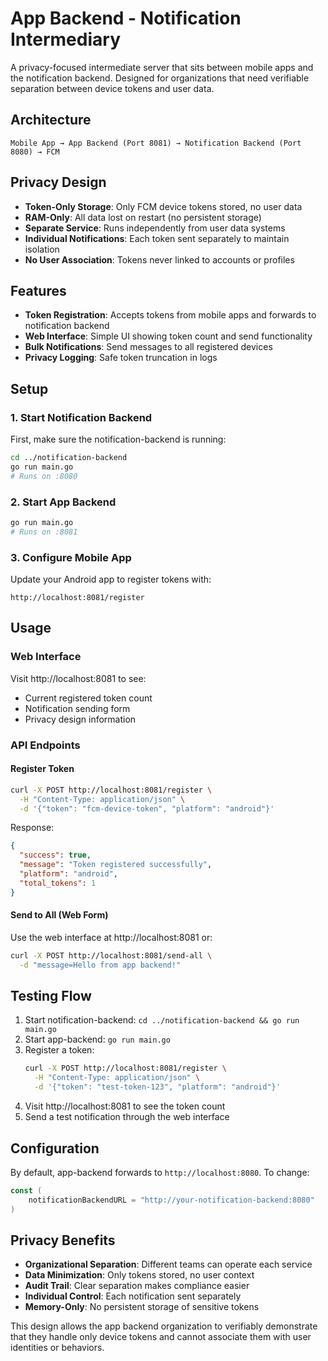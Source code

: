 # App Backend - Notification Intermediary

A privacy-focused intermediate server that sits between mobile apps and the notification backend. Designed for organizations that need verifiable separation between device tokens and user data.

## Architecture

```
Mobile App → App Backend (Port 8081) → Notification Backend (Port 8080) → FCM
```

## Privacy Design

- **Token-Only Storage**: Only FCM device tokens stored, no user data
- **RAM-Only**: All data lost on restart (no persistent storage)
- **Separate Service**: Runs independently from user data systems
- **Individual Notifications**: Each token sent separately to maintain isolation
- **No User Association**: Tokens never linked to accounts or profiles

## Features

- **Token Registration**: Accepts tokens from mobile apps and forwards to notification backend
- **Web Interface**: Simple UI showing token count and send functionality
- **Bulk Notifications**: Send messages to all registered devices
- **Privacy Logging**: Safe token truncation in logs

## Setup

### 1. Start Notification Backend

First, make sure the notification-backend is running:

```bash
cd ../notification-backend
go run main.go
# Runs on :8080
```

### 2. Start App Backend

```bash
go run main.go
# Runs on :8081
```

### 3. Configure Mobile App

Update your Android app to register tokens with:
```
http://localhost:8081/register
```

## Usage

### Web Interface

Visit http://localhost:8081 to see:
- Current registered token count
- Notification sending form
- Privacy design information

### API Endpoints

#### Register Token
```bash
curl -X POST http://localhost:8081/register \
  -H "Content-Type: application/json" \
  -d '{"token": "fcm-device-token", "platform": "android"}'
```

Response:
```json
{
  "success": true,
  "message": "Token registered successfully",
  "platform": "android",
  "total_tokens": 1
}
```

#### Send to All (Web Form)
Use the web interface at http://localhost:8081 or:

```bash
curl -X POST http://localhost:8081/send-all \
  -d "message=Hello from app backend!"
```

## Testing Flow

1. Start notification-backend: `cd ../notification-backend && go run main.go`
2. Start app-backend: `go run main.go`
3. Register a token:
   ```bash
   curl -X POST http://localhost:8081/register \
     -H "Content-Type: application/json" \
     -d '{"token": "test-token-123", "platform": "android"}'
   ```
4. Visit http://localhost:8081 to see the token count
5. Send a test notification through the web interface

## Configuration

By default, app-backend forwards to `http://localhost:8080`. To change:

```go
const (
    notificationBackendURL = "http://your-notification-backend:8080"
)
```

## Privacy Benefits

- **Organizational Separation**: Different teams can operate each service
- **Data Minimization**: Only tokens stored, no user context
- **Audit Trail**: Clear separation makes compliance easier
- **Individual Control**: Each notification sent separately
- **Memory-Only**: No persistent storage of sensitive tokens

This design allows the app backend organization to verifiably demonstrate that they handle only device tokens and cannot associate them with user identities or behaviors.
